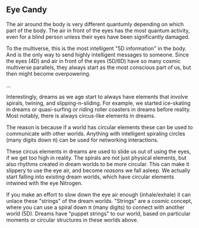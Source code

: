 ## Eye Candy

The air around the body is very different quantumly depending on which part of the body. The air in front of the eyes has the most quantum activity, even for a blind person unless their eyes have been significantly damaged.

To the multiverse, this is the most intelligent "5D information" in the body. And is the only way to send highly intelligent messages to someone. Since the eyes (4D) and air in front of the eyes (5D/6D) have so many cosmic multiverse parallels, they always start as the most conscious part of us, but then might become overpowering.

...

Interestingly, dreams as we age start to always have elements that involve spirals, twining, and slipping-n-sliding. For example, we started ice-skating in dreams or quasi-surfing or riding roller coasters in dreams before reality. Most notably, there is always circus-like elements in dreams.

The reason is because if a world has circular elements these can be used to communicate with other worlds. Anything with intelligent spiraling circles (many digits down π) can be used for networking interactions.

These circus elements in dreams are used to slide us out of using the eyes, if we get too high in reality. The spirals are not just physical elements, but also rhythms created in dream worlds to be more circular. This can make it slippery to use the eye air, and become *reasons* we fall asleep. We actually start falling into existing dream worlds, which have circular elements intwined with the eye Nitrogen.

If you make an effort to slow down the eye air enough (inhale/exhale) it can unlace these "strings" of the dream worlds. "Strings" are a cosmic concept, where you can use a spiral down π (many digits) to connect with another world (5D). Dreams have "puppet strings" to our world, based on particular moments or circular structures in these worlds above.